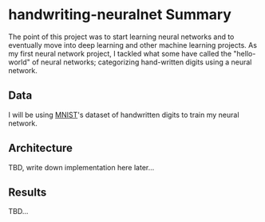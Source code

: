 # handwriting-neuralnet Summary
The point of this project was to start learning neural networks and to eventually move into deep learning and other machine learning projects. As my first neural network project, I tackled what some have called the "hello-world" of neural networks; categorizing hand-written digits using a neural network.
## Data
I will be using [MNIST](http://yann.lecun.com/exdb/mnist/)'s dataset of handwritten digits to train my neural network.
## Architecture
TBD, write down implementation here later...
## Results
TBD...
